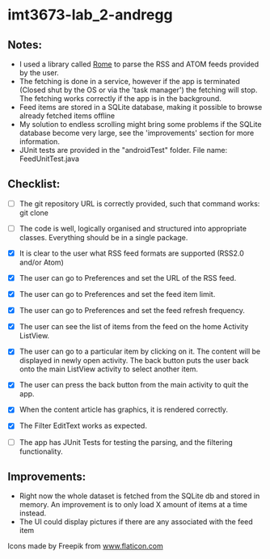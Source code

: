 # imt3673-lab_2-andregg

## Notes:
* I used a library called [Rome](https://github.com/rometools/rome) to parse the RSS and ATOM feeds provided by the user.
* The fetching is done in a service, however if the app is terminated (Closed shut by the OS or via the 'task manager') the fetching will stop. The fetching works correctly if the app is in the background.
* Feed items are stored in a SQLite database, making it possible to browse already fetched items offline
* My solution to endless scrolling might bring some problems if the SQLite database become very large, see the 'improvements' section for more information.
* JUnit tests are provided in the "androidTest" folder. File name: FeedUnitTest.java

## Checklist: 

* [ ] The git repository URL is correctly provided, such that command works: git clone <url>

* [ ] The code is well, logically organised and structured into appropriate classes. Everything should be in a single package.

* [X] It is clear to the user what RSS feed formats are supported (RSS2.0 and/or Atom)

* [X] The user can go to Preferences and set the URL of the RSS feed.

* [X] The user can go to Preferences and set the feed item limit.

* [X] The user can go to Preferences and set the feed refresh frequency.

* [X] The user can see the list of items from the feed on the home Activity ListView.

* [X] The user can go to a particular item by clicking on it. The content will be displayed in newly open activity. The back button puts the user back onto the main ListView activity to select another item.

* [X] The user can press the back button from the main activity to quit the app.

* [X] When the content article has graphics, it is rendered correctly.

* [X] The Filter EditText works as expected.

* [ ] The app has JUnit Tests for testing the parsing, and the filtering functionality.

## Improvements:
* Right now the whole dataset is fetched from the SQLite db and stored in memory. An improvement is to only load X amount of items at a time instead.
* The UI could display pictures if there are any associated with the feed item


Icons made by Freepik from www.flaticon.com
